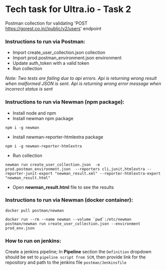 # Tech task for Ultra.io - Task 2

Postman collection for validating  'POST https://gorest.co.in//public/v2/users' endpoint

### Instructions to run via Postman:

- Import create_user_collection.json collection
- Import prod.postman_environment.json environment
- Update auth_token with a valid token
- Run collection

*Note: Two tests are failing due to api errors. Api is returning wrong result when malformed JSON is sent. Api is
returning wrong error message when incorrect status is sent*

### Instructions to run via Newman (npm package):

- Install node and npm
- Install newman npm package

```
npm i -g newman
```

- Install newman-reporter-htmlextra package

```
npm i -g newman-reporter-htmlextra
```

- Run collection

```
newman run create_user_collection.json  -e prod.postman_environment.json  --reporters cli,junit,htmlextra --reporter-junit-export "newman_result.xml" --reporter-htmlextra-export "newman_result.html"
```

- Open **newman_result.html** file to see the results


### Instructions to run via Newman (docker container):
```
docker pull postman/newman
```
```
docker run --rm --name newman --volume `pwd`:/etc/newman postman/newman run create_user_collection.json --environment prod_env.json
```

### How to run on jenkins:
Create a jenkins pipeline; In **Pipeline** section the `Definition` dropdown should be set to `pipeline script from SCM`, then provide link for the repository and path to the jenkins file `postman/Jenkinsfile`

